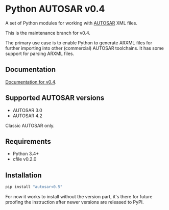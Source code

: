 # Python AUTOSAR v0.4

A set of Python modules for working with [AUTOSAR](https://www.autosar.org/) XML files.

This is the maintenance branch for v0.4.

The primary use case is to enable Python to generate ARXML files for further importing into other (commercial) AUTOSAR toolchains.
It has some support for parsing ARXML files.

## Documentation

[Documentation for v0.4](https://autosar.readthedocs.io/en/latest/).

## Supported AUTOSAR versions

* AUTOSAR 3.0
* AUTOSAR 4.2

Classic AUTOSAR only.

## Requirements

* Python 3.4+
* cfile v0.2.0

## Installation

```bash
pip install "autosar<0.5"
```

For now it works to install without the version part, it's there for future proofing the instruction after newer versions are released to PyPI.
